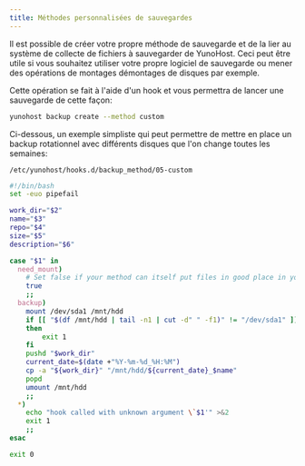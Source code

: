 ```yaml
---
title: Méthodes personnalisées de sauvegardes
---
```


Il est possible de créer votre propre méthode de sauvegarde et de la lier au système de collecte de fichiers à sauvegarder de YunoHost. Ceci peut être utile si vous souhaitez utiliser votre propre logiciel de sauvegarde ou mener des opérations de montages démontages de disques par exemple.

Cette opération se fait à l'aide d'un hook et vous permettra de lancer une sauvegarde de cette façon:

```bash
yunohost backup create --method custom
```

Ci-dessous, un exemple simpliste qui peut permettre de mettre en place un backup rotationnel avec différents disques que l'on change toutes les semaines:

`/etc/yunohost/hooks.d/backup_method/05-custom`

```bash
#!/bin/bash
set -euo pipefail

work_dir="$2"
name="$3"
repo="$4"
size="$5"
description="$6"

case "$1" in
  need_mount)
    # Set false if your method can itself put files in good place in your archive
    true
    ;;
  backup)
    mount /dev/sda1 /mnt/hdd
    if [[ "$(df /mnt/hdd | tail -n1 | cut -d" " -f1)" != "/dev/sda1" ]]
    then
        exit 1
    fi
    pushd "$work_dir"
    current_date=$(date +"%Y-%m-%d_%H:%M")
    cp -a "${work_dir}" "/mnt/hdd/${current_date}_$name"
    popd
    umount /mnt/hdd
    ;;
  *)
    echo "hook called with unknown argument \`$1'" >&2
    exit 1
    ;;
esac

exit 0
```

